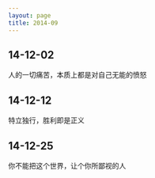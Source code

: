 ```yaml
---
layout: page
title: 2014-09
---
```


## 14-12-02

人的一切痛苦，本质上都是对自己无能的愤怒

## 14-12-12

特立独行，胜利即是正义

## 14-12-25

你不能把这个世界，让个你所鄙视的人

